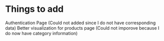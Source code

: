 # Things to add
Authentication Page (Could not added since I do not have corresponding data)
Better visualization for products page (Could not imporove because I do now have category information)
